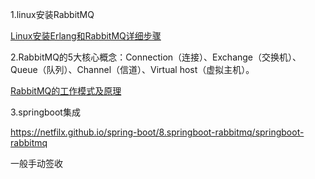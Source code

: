 1.linux安装RabbitMQ

[Linux安装Erlang和RabbitMQ详细步骤](https://baijiahao.baidu.com/s?id=1732524816251124633)

2.RabbitMQ的5大核心概念：Connection（连接）、Exchange（交换机）、Queue（队列）、Channel（信道）、Virtual host（虚拟主机）。

[RabbitMQ的工作模式及原理](https://baijiahao.baidu.com/s?id=1732891548341088166&wfr=spider&for=pc)

3.springboot集成

https://netfilx.github.io/spring-boot/8.springboot-rabbitmq/springboot-rabbitmq

一般手动签收